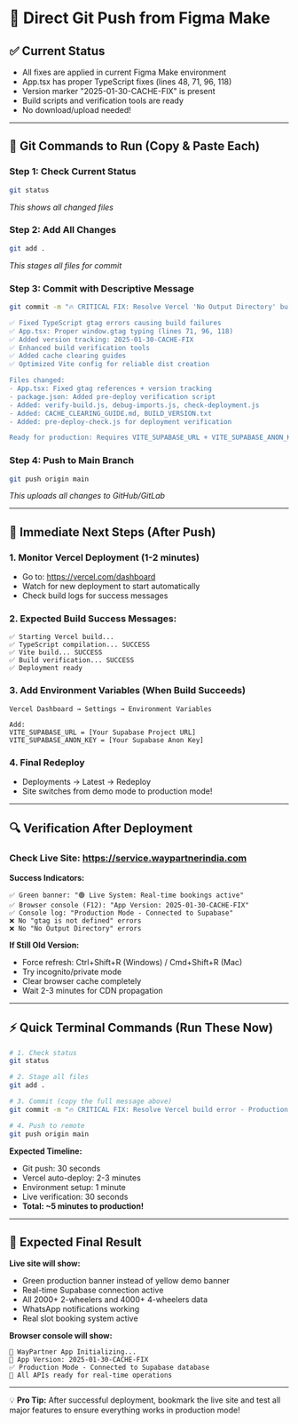# 🚀 Direct Git Push from Figma Make

## ✅ Current Status
- All fixes are applied in current Figma Make environment
- App.tsx has proper TypeScript fixes (lines 48, 71, 96, 118)
- Version marker "2025-01-30-CACHE-FIX" is present
- Build scripts and verification tools are ready
- No download/upload needed!

---

## 🎯 Git Commands to Run (Copy & Paste Each)

### Step 1: Check Current Status
```bash
git status
```
*This shows all changed files*

### Step 2: Add All Changes
```bash
git add .
```
*This stages all files for commit*

### Step 3: Commit with Descriptive Message
```bash
git commit -m "🔥 CRITICAL FIX: Resolve Vercel 'No Output Directory' build error

✅ Fixed TypeScript gtag errors causing build failures  
✅ App.tsx: Proper window.gtag typing (lines 71, 96, 118)
✅ Added version tracking: 2025-01-30-CACHE-FIX
✅ Enhanced build verification tools
✅ Added cache clearing guides
✅ Optimized Vite config for reliable dist creation

Files changed:
- App.tsx: Fixed gtag references + version tracking
- package.json: Added pre-deploy verification script  
- Added: verify-build.js, debug-imports.js, check-deployment.js
- Added: CACHE_CLEARING_GUIDE.md, BUILD_VERSION.txt
- Added: pre-deploy-check.js for deployment verification

Ready for production: Requires VITE_SUPABASE_URL + VITE_SUPABASE_ANON_KEY in Vercel"
```

### Step 4: Push to Main Branch
```bash
git push origin main
```
*This uploads all changes to GitHub/GitLab*

---

## 📱 Immediate Next Steps (After Push)

### 1. Monitor Vercel Deployment (1-2 minutes)
- Go to: https://vercel.com/dashboard
- Watch for new deployment to start automatically
- Check build logs for success messages

### 2. Expected Build Success Messages:
```
✅ Starting Vercel build...
✅ TypeScript compilation... SUCCESS
✅ Vite build... SUCCESS  
✅ Build verification... SUCCESS
✅ Deployment ready
```

### 3. Add Environment Variables (When Build Succeeds)
```
Vercel Dashboard → Settings → Environment Variables

Add:
VITE_SUPABASE_URL = [Your Supabase Project URL]
VITE_SUPABASE_ANON_KEY = [Your Supabase Anon Key]
```

### 4. Final Redeploy
- Deployments → Latest → Redeploy
- Site switches from demo mode to production mode!

---

## 🔍 Verification After Deployment

### Check Live Site: https://service.waypartnerindia.com

**Success Indicators:**
```
✅ Green banner: "🟢 Live System: Real-time bookings active"
✅ Browser console (F12): "App Version: 2025-01-30-CACHE-FIX"  
✅ Console log: "Production Mode - Connected to Supabase"
❌ No "gtag is not defined" errors
❌ No "No Output Directory" errors
```

**If Still Old Version:**
- Force refresh: Ctrl+Shift+R (Windows) / Cmd+Shift+R (Mac)
- Try incognito/private mode
- Clear browser cache completely
- Wait 2-3 minutes for CDN propagation

---

## ⚡ Quick Terminal Commands (Run These Now)

```bash
# 1. Check status
git status

# 2. Stage all files  
git add .

# 3. Commit (copy the full message above)
git commit -m "🔥 CRITICAL FIX: Resolve Vercel build error - Production ready"

# 4. Push to remote
git push origin main
```

**Expected Timeline:**
- Git push: 30 seconds
- Vercel auto-deploy: 2-3 minutes
- Environment setup: 1 minute  
- Live verification: 30 seconds
- **Total: ~5 minutes to production!**

---

## 🎉 Expected Final Result

**Live site will show:**
- Green production banner instead of yellow demo banner
- Real-time Supabase connection active
- All 2000+ 2-wheelers and 4000+ 4-wheelers data
- WhatsApp notifications working
- Real slot booking system active

**Browser console will show:**
```
🚀 WayPartner App Initializing...
🔄 App Version: 2025-01-30-CACHE-FIX
✅ Production Mode - Connected to Supabase database
🎯 All APIs ready for real-time operations
```

---

💡 **Pro Tip:** After successful deployment, bookmark the live site and test all major features to ensure everything works in production mode!